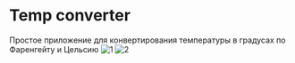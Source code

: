 # Temp converter
Простое приложение для конвертирования температуры в градусах по Фаренгейту и Цельсию
![1](https://user-images.githubusercontent.com/93772160/173081391-8f82e347-fa76-4688-8c7a-8a97ad1fc9fd.png)
![2](https://user-images.githubusercontent.com/93772160/173081404-bd042a02-e393-4617-ac3d-042b02d1999a.png)
